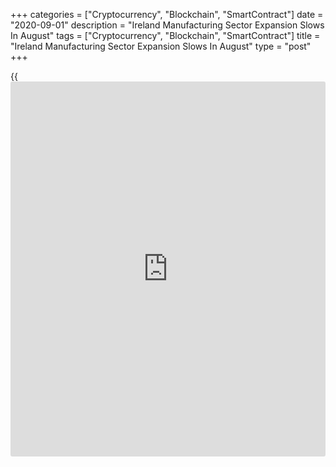 +++
categories = ["Cryptocurrency", "Blockchain", "SmartContract"]
date = "2020-09-01"
description = "Ireland Manufacturing Sector Expansion Slows In August"
tags = ["Cryptocurrency", "Blockchain", "SmartContract"]
title = "Ireland Manufacturing Sector Expansion Slows In August"
type = "post"
+++

{{<iframe id="large-banner" src="https://www.bounty.group/#slide=14.0" width="100%" height="600" scrolling="no" style="border: 0px solid rgb(216, 221, 230); border-radius: 3px;">}}

Ireland's manufacturing sector expanded at a slower pace in August,
survey data from IHS Markit showed on Tuesday.

The seasonally adjusted AIB factory Purchasing Managers' Index, or PMI,
fell to 52.3 in August from a 23-month peak of 57.3 in July.

This was the second highest reading in sixteen months. Any reading above
50 indicates expansion in the sector.

New orders rose for the third straight month in August, with the rate of
expansion being the second-strongest since March 2019.

Export orders also increased for the third month in a row in August,
albeit at a softer pace. Manufacturing output grew for the third
consecutive month, with the rate of expansion strongest in the survey
[history](https://www.fixpro.org/post/chargeless-historical-data-api-backtesting/).

Production increased sharply than new works, resulting in the backlogs
of work during the month.

Manufacturers remained confident over the next 12 months in August, with
sentiment maintained for the fourth straight month. The further output
index eased to the lowest in three months.

Employment level declined in August, with the rate of job shedding
slower than registered in March and June.

Purchasing activity decreased in August and stocks of purchase fell at
the second-fastest rate in nearly nine years.

Suppliers' delivery time lengthened in August, though demand for inputs
declined.

Input prices increased in August, while price charged by manufacturers
declined as old stocks were sold.

"The loss of momentum in August is not surprising given the pick-up in
new [coronavirus][1] cases over the past month, both in Ireland and
elsewhere, and the continuing very uncertain economic outlook," Oliver
Mangan, AIB Chief Economist, said.

"Overall, the August PMI data show that the recovery in manufacturing
activity is continuing, but firms remain very cautious amid heightened
uncertainty about future demand and general [business][2] conditions,"
Mangan said.

For comments and feedback [contact](https://www.playgroundfx.com/contact/): editorial@rtt[news](https://www.letsplayfx.com/blog/forex-news-website/).com

[Economic News][3]

 **What parts of the world are seeing the best (and worst) economic
performances lately? Click[here][4] to check out our [Econ Scorecard][4]
and find out! See up-to-the-moment [ranking](https://www.playgroundfx.com/blog/crypto-exchange-ranking/)s for the best and worst
performers in [GDP][5], [unemployment rate][6], [inflation][4] and much
more.**

   1. www.rtt[news](https://www.letsplayfx.com/blog/forex-news-website/).com/list/coronavirus.aspx
   2. www.rtt[news](https://www.letsplayfx.com/blog/forex-news-website/).com/Content/Business.aspx
   3. www.rtt[news](https://www.letsplayfx.com/blog/forex-news-website/).com/Content/EconomicNews.aspx
   4. www.rtt[news](https://www.letsplayfx.com/blog/forex-news-website/).com/economic-scorecard/world-rank/CPI/highest-performance.aspx
   5. www.rtt[news](https://www.letsplayfx.com/blog/forex-news-website/).com/economic-scorecard/world-rank/GDP/highest-performance.aspx
   6. www.rtt[news](https://www.letsplayfx.com/blog/forex-news-website/).com/economic-scorecard/world-rank/unemployment-rate/lowest-performance.aspx